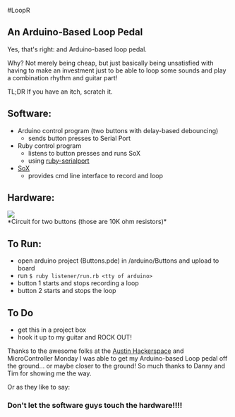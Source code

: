#LoopR

## An Arduino-Based Loop Pedal

Yes, that's right: and Arduino-based loop pedal.

Why?  Not merely being cheap, but just basically being unsatisfied with having to make an investment just to be
able to loop some sounds and play a combination rhythm and guitar part!

TL;DR
If you have an itch, scratch it.

## Software:

- Arduino control program (two buttons with delay-based debouncing)
  - sends button presses to Serial Port
- Ruby control program
  - listens to button presses and runs SoX
  - using [ruby-serialport](http://ruby-serialport.rubyforge.org/)
- [SoX](http://sox.sourceforge.net/)
  - provides cmd line interface to record and loop

## Hardware:

<img src="http://www.chriscontinanza.com/images/loop_pedal_buttons.jpg" />
<br/>
*Circuit for two buttons (those are 10K ohm resistors)*

## To Run:

- open arduino project (Buttons.pde) in /arduino/Buttons and upload to board
- run <code>$ ruby listener/run.rb &lt;tty of arduino&gt; </code>
- button 1 starts and stops recording a loop
- button 2 starts and stops the loop

## To Do

- get this in a project box
- hook it up to my guitar and ROCK OUT!


Thanks to the awesome folks at the [Austin Hackerspace](http:/www.atxhackerspace.org) and MicroController Monday I was able to get my Arduino-based Loop pedal off the ground... or maybe closer to the ground!  So much thanks to Danny and Tim for showing me the way.

Or as they like to say:
### Don't let the software guys touch the hardware!!!! 

